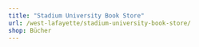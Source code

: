 ```yaml
---
title: "Stadium University Book Store"
url: /west-lafayette/stadium-university-book-store/
shop: Bücher
---
```


